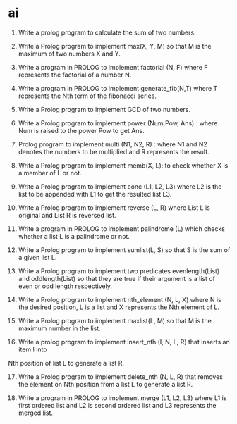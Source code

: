 # ai


1. Write a prolog program to calculate the sum of two numbers.

2. Write a Prolog program to implement max(X, Y, M) so that M is the maximum of two
numbers X and Y.

3. Write a program in PROLOG to implement factorial (N, F) where F represents the
factorial of a number N.

4. Write a program in PROLOG to implement generate_fib(N,T) where T represents the
Nth term of the fibonacci series.

5. Write a Prolog program to implement GCD of two numbers.

6. Write a Prolog program to implement power (Num,Pow, Ans) : where Num is raised
to the power Pow to get Ans.

7. Prolog program to implement multi (N1, N2, R) : where N1 and N2 denotes the
numbers to be multiplied and R represents the result.

8. Write a Prolog program to implement memb(X, L): to check whether X is a member
of L or not.

9. Write a Prolog program to implement conc (L1, L2, L3) where L2 is the list to be
appended with L1 to get the resulted list L3.

10. Write a Prolog program to implement reverse (L, R) where List L is original and List
R is reversed list.

11. Write a program in PROLOG to implement palindrome (L) which checks whether a
list L is a palindrome or not.

12. Write a Prolog program to implement sumlist(L, S) so that S is the sum of a given list
L.

13. Write a Prolog program to implement two predicates evenlength(List) and
oddlength(List) so that they are true if their argument is a list of even or odd length
respectively.

14. Write a Prolog program to implement nth_element (N, L, X) where N is the desired
position, L is a list and X represents the Nth element of L.

15. Write a Prolog program to implement maxlist(L, M) so that M is the maximum
number in the list.
16. Write a prolog program to implement insert_nth (I, N, L, R) that inserts an item I into

Nth position of list L to generate a list R.

17. Write a Prolog program to implement delete_nth (N, L, R) that removes the element
on Nth position from a list L to generate a list R.

18. Write a program in PROLOG to implement merge (L1, L2, L3) where L1 is first
ordered list and L2 is second ordered list and L3 represents the merged list.
